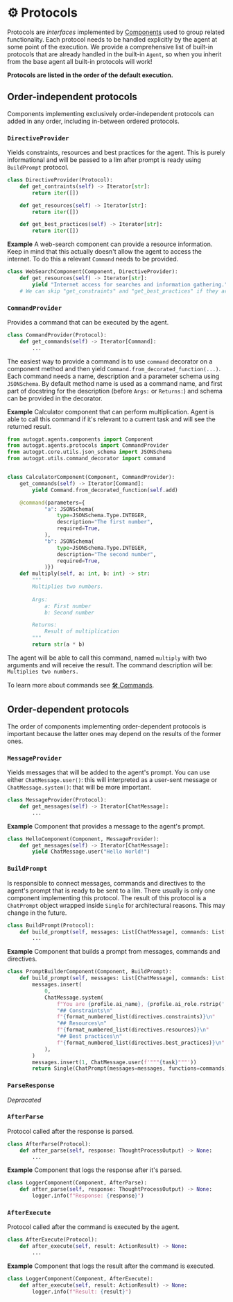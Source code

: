# ⚙️ Protocols

Protocols are *interfaces* implemented by [Components](./components.md) used to group related functionality. Each protocol needs to be handled explicitly by the agent at some point of the execution. We provide a comprehensive list of built-in protocols that are already handled in the built-in `Agent`, so when you inherit from the base agent all built-in protocols will work!

**Protocols are listed in the order of the default execution.**

## Order-independent protocols

Components implementing exclusively order-independent protocols can added in any order, including in-between ordered protocols.

### `DirectiveProvider`

Yields constraints, resources and best practices for the agent. This is purely informational and will be passed to a llm after prompt is ready using `BuildPrompt` protocol.

```py
class DirectiveProvider(Protocol):
    def get_contraints(self) -> Iterator[str]:
        return iter([])

    def get_resources(self) -> Iterator[str]:
        return iter([])

    def get_best_practices(self) -> Iterator[str]:
        return iter([])
```

**Example** A web-search component can provide a resource information. Keep in mind that this actually doesn't allow the agent to access the internet. To do this a relevant `Command` needs to be provided.

```py
class WebSearchComponent(Component, DirectiveProvider):
    def get_resources(self) -> Iterator[str]:
        yield "Internet access for searches and information gathering."
    # We can skip "get_constraints" and "get_best_practices" if they aren't needed
```

### `CommandProvider`

Provides a command that can be executed by the agent.

```py
class CommandProvider(Protocol):
    def get_commands(self) -> Iterator[Command]:
        ...
```

The easiest way to provide a command is to use `command` decorator on a component method and then yield `Command.from_decorated_function(...)`. Each command needs a name, description and a parameter schema using `JSONSchema`. By default method name is used as a command name, and first part of docstring for the description (before `Args:` or `Returns:`) and schema can be provided in the decorator.

**Example** Calculator component that can perform multiplication. Agent is able to call this command if it's relevant to a current task and will see the returned result.

```py
from autogpt.agents.components import Component
from autogpt.agents.protocols import CommandProvider
from autogpt.core.utils.json_schema import JSONSchema
from autogpt.utils.command_decorator import command


class CalculatorComponent(Component, CommandProvider):
    get_commands(self) -> Iterator[Command]:
        yield Command.from_decorated_function(self.add)

    @command(parameters={
            "a": JSONSchema(
                type=JSONSchema.Type.INTEGER,
                description="The first number",
                required=True,
            ),
            "b": JSONSchema(
                type=JSONSchema.Type.INTEGER,
                description="The second number",
                required=True,
            )})
    def multiply(self, a: int, b: int) -> str:
        """
        Multiplies two numbers.
        
        Args:
            a: First number
            b: Second number

        Returns:
            Result of multiplication
        """
        return str(a * b)
```

The agent will be able to call this command, named `multiply` with two arguments and will receive the result. The command description will be: `Multiplies two numbers.`

To learn more about commands see [🛠️ Commands](./commands.md).

## Order-dependent protocols

The order of components implementing order-dependent protocols is important because the latter ones may depend on the results of the former ones.

### `MessageProvider`

Yields messages that will be added to the agent's prompt. You can use either `ChatMessage.user()`: this will interpreted as a user-sent message or `ChatMessage.system()`: that will be more important.

```py
class MessageProvider(Protocol):
    def get_messages(self) -> Iterator[ChatMessage]:
        ...
```

**Example** Component that provides a message to the agent's prompt.

```py
class HelloComponent(Component, MessageProvider):
    def get_messages(self) -> Iterator[ChatMessage]:
        yield ChatMessage.user("Hello World!")
```

### `BuildPrompt`

Is responsible to connect messages, commands and directives to the agent's prompt that is ready to be sent to a llm. There usually is only one component implementing this protocol.
The result of this protocol is a `ChatPrompt` object wrapped inside `Single` for architectural reasons. This may change in the future.

```py
class BuildPrompt(Protocol):
    def build_prompt(self, messages: List[ChatMessage], commands: List[Command], directives: List[str]) -> Single[ChatPrompt]:
        ...
```

**Example** Component that builds a prompt from messages, commands and directives.

```py
class PromptBuilderComponent(Component, BuildPrompt):
    def build_prompt(self, messages: List[ChatMessage], commands: List[Command], task: str, profile: AIProfile, directives: AIDirectives) -> Single[ChatPrompt]:
        messages.insert(
            0,
            ChatMessage.system(
                f"You are {profile.ai_name}, {profile.ai_role.rstrip('.')}."
                "## Constraints\n"
                f"{format_numbered_list(directives.constraints)}\n"
                "## Resources\n"
                f"{format_numbered_list(directives.resources)}\n"
                "## Best practices\n"
                f"{format_numbered_list(directives.best_practices)}\n"
            ),
        )
        messages.insert(1, ChatMessage.user(f'"""{task}"""'))
        return Single(ChatPrompt(messages=messages, functions=commands))
```

### `ParseResponse`

<!-- TODO kcze -->
*Depracated*

### `AfterParse`

Protocol called after the response is parsed.

```py
class AfterParse(Protocol):
    def after_parse(self, response: ThoughtProcessOutput) -> None:
        ...
```

**Example** Component that logs the response after it's parsed.

```py
class LoggerComponent(Component, AfterParse):
    def after_parse(self, response: ThoughtProcessOutput) -> None:
        logger.info(f"Response: {response}")
```

### `AfterExecute`

Protocol called after the command is executed by the agent.

```py
class AfterExecute(Protocol):
    def after_execute(self, result: ActionResult) -> None:
        ...
```

**Example** Component that logs the result after the command is executed.

```py
class LoggerComponent(Component, AfterExecute):
    def after_execute(self, result: ActionResult) -> None:
        logger.info(f"Result: {result}")
```